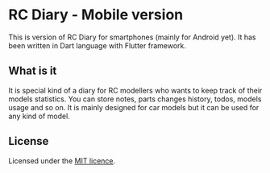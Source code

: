 # RC Diary - Mobile version
This is version of RC Diary for smartphones (mainly for Android yet). It has been written in Dart language with Flutter framework.

## What is it
It is special kind of a diary for RC modellers who wants to keep track of their models statistics. You can store notes, parts changes history, todos, models usage and so on. It is mainly designed for car models but it can be used for any kind of model.

## License
Licensed under the [MIT licence](https://github.com/masonorovic/rc-diary-mobile/blob/master/LICENSE).

